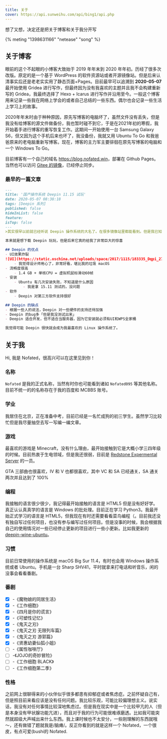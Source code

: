 ```yaml
---
title: 关于
cover: https://api.sunweihu.com/api/bing1/api.php
---
```

想了又想，决定还是把关于博客和关于我分开写

{% meting "1398631166" "netease" "song" %}

## 关于博客

眼前的这个不起眼的小博客大致始于 2019 年年末到 2020 年年初。历经了很多次改版。原定的是一个基于 WordPress 的软件资源站或者开源镜像站。但是后来认清事实后还是老老实实用了静态页面+Pages。目前最早可以追溯到 **2020-05-07** 最开始使用 Gridea 进行写作，但最终因为没有我喜欢的主题并且我不会构建重新写的 Gridea，我最终选择了 Hexo + Icarus 进行写作并沿用至今。一般这个博客用来记录一些我在网络上学会的或者自己总结的一些东西。偶尔也会记录一些生活上学习上的故事。

2020年年末时由于种种原因，原先写博客的电脑坏了，虽然文件没有丢失，但是我没有给博客的源文件做备份，我也暂时碰不到它，于是在2021年初的寒假，我开始着手进行博客的重写恢复工作。这期间一开始使用一台 Samsung Galaxy S6，但又因为这个手机后来也坏了，我没备份，我就又用 Ubuntu To Go 和我爸爸原来的老电脑重新写博客。现在，博客的主力军主要徘徊在原先写博客的电脑和一个 Windows To Go。

目前博客有一个自己的域名 <https://blog.nofated.win>，部署在 Github Pages。当然也可以访问 [Gitee 的镜像](http://nofated.gitee.io)，已经停止同步。

### 最早的一篇文章
``` markdown guo-chan-cao-zuo-xi-tong-deepin-shi-wan.md
---
title: '国产操作系统 Deepin 11.15 试玩'
date: 2020-05-07 08:38:18
tags: [Deepin 系列]
published: false
hideInList: false
feature: 
isTop: false
---
>其实很早以前就已经听说 Deepin 操作系统的大名了。在很多镜像站里都能看到。但是我已知就用 Ubuntu 和 CentOS ，以为这是最好的两个 Linux 操作系统。

本来就是想下载 Deepin 玩玩，但是后来它真的给我了非常巨大的惊喜

## Deepin 的优点
- UI效果炸裂
![UI](https://static.oschina.net/uploads/space/2017/1115/183335_Dqpi_2720166.png)
    - 我觉得设计师用心了，非常好看，堪比我的垃圾 macOS
- 流畅度很高
    - 1.4 GB + 单核CPU = 虚拟机鼠标滑动60帧
- 安装
    - Ubuntu 有几次安装失败，不知道是什么原因
        - 我是拿 15.11 测试的，没问题
- 软件
    - Deepin 对第三方软件支持很好

## Deepin 的缺点
- 根据一些人的说法，Deepin 对一些硬件的支持还待加强
- Deepin 的bug多「但是我没测试出来」
- Deepin 适合开发，但不适合当服务器，因为它安装就必须有UI和WPS全家桶

我觉得可能 Deepin 很快就会成为我最喜欢的 Linux 操作系统了。
```

## 关于我

Hi, 我是 Nofated，很高兴可以在这里见到你！

### 名称

`Nofated` 是我的正式名称，当然有时你也可能看到诸如 `Nofated095` 等其他名称。目前不统一的的名称存在于我的百度和 MCBBS 账号。

### 学业

我居住在北京，正在准备中考，目前已经是一名忙成狗的初三学生。虽然学习比较忙但是我尽量抽空去写一写编一编文章。

### 游戏

最喜欢的游戏是 Minecraft，没有什么理由，最开始接触到它是大概小学三四年级的时候。目前热衷于生电领域，但是我还很弱，目前是 [Redstone Expermental Server](http://rems.gitee.io) 的一员。

GTA 三部曲也很喜欢，IV 和 V 也都很喜欢，其中 VC 和 SA 已经通关，SA 通关两次并且达到了 100%

### 编程

我接触的语言很少很少，我记得最开始接触的语言是 HTML5 但是没有好好学。真正认认真真学的语言是 Windows 的批处理。目前正在学习 Python3。我最开始正式学习的语言是 HTML5，但我现在有时还需要看看菜鸟编程（。目前我还没有独自写过任何项目，也没有参与编写过任何项目。但是没事的时候，我会根据我自己的使用情况对一些已经停止更新的项目进行一些小更新。比如我更新的 [deepin-wine-ubuntu](https://github.com/Nofated095/deepin-wine-ubuntu)。

### 习惯

目前日常使用的操作系统是 macOS Big Sur 11.4，有时也会用 Windows 操作系统或者 Ubuntu。手机是一台 Sharp SHV41，平时就拿来打电话和听音乐，闲的没事会看看番剧。

### 番剧


- [x] -《魔物娘的同居生活》
- [x] -《工作细胞》
- [x] -《四月是你的谎言》
- [x] -《可塑性记忆》
- [x] -《鬼灭之刃》
- [x] -《鬼灭之刃 无限列车篇》
- [x] -《鬼灭之刃 游郭篇》
- [x] -《贤惠幼妻仙狐小姐》
- [ ] -《属性咖啡厅》
- [ ] -《JOJO的奇妙冒险》
- [ ] -《工作细胞 BLACK》
- [ ] -《工作细胞第二季》

### 性格

之前网上很聊得来的小伙伴似乎很多都患有抑郁症或者焦虑症。之前怀疑自己有，但是照目前来看应该是没有任何问题。我比较乐观，可能比较偏理想主义。说实话，我没有对任何事情比较深地焦虑过。但是我在现实中是一个比较甲亢的人（但是本身没有甲状腺功能亢进），而且对于我的行为可能很难琢磨透。比如我可能突然就超级大声喊出来什么东西。我上课时候也不太安分，一些刚理解的东西就哦～，还有做错了题就我是/脑瘫/。反正你看到的就是这样一个 Nofated，一个很皮，有点可爱(bushi的 Nofated.
